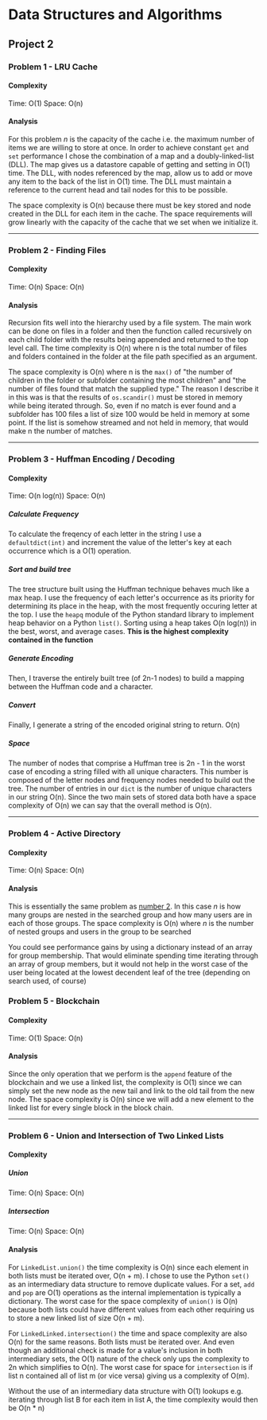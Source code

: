 # Data Structures and Algorithms
## Project 2

### Problem 1 - LRU Cache

#### Complexity

Time: O(1)
Space: O(n)

#### Analysis

For this problem *n* is the capacity of the cache i.e. the maximum number of items we are willing to store at once.  In order to achieve constant `get` and `set` performance I chose the combination of a map and a doubly-linked-list (DLL).  The map gives us a datastore capable of getting and setting in O(1) time.  The DLL, with nodes referenced by the map, allow us to add or move any item to the back of the list in O(1) time.  The DLL must maintain a reference to the current head and tail nodes for this to be possible.

The space complexity is O(n) because there must be key stored and node created in the DLL for each item in the cache.  The space requirements will grow linearly with the capacity of the cache that we set when we initialize it.

------



### Problem 2 - Finding Files

#### Complexity

Time: O(n)
Space: O(n)

#### Analysis

Recursion fits well into the hierarchy used by a file system.  The main work can be done on files in a folder and then the function called recursively on each child folder with the results being appended and returned to the top level call.  The time complexity is O(n) where n is the total number of files and folders contained in the folder at the file path specified as an argument.

The space complexity is O(n) where n is the `max()` of "the number of children in the folder or subfolder containing the most children" and "the number of files found that match the supplied type."  The reason I describe it in this was is that the results of `os.scandir()` must be stored in memory while being iterated through.  So, even if no match is ever found and a subfolder has 100 files a list of size 100 would be held in memory at some point.  If the list is somehow streamed and not held in memory, that would make n the number of matches.

------



### Problem 3 - Huffman Encoding  / Decoding

#### Complexity

Time: O(n log(n))
Space: O(n)

##### Calculate Frequency

To calculate the freqency of each letter in the string I use a `defaultdict(int)` and increment the value of the letter's key at each occurrence which is a O(1) operation.

##### Sort and build tree

The tree structure built using the Huffman technique behaves much like a max heap.  I use the frequency of each letter's occurrence as its priority for determining its place in the heap, with the most frequently occuring letter at the top.  I use the `heapq` module of the Python standard library to implement heap behavior on a Python `list()`.   Sorting using a heap takes O(n log(n)) in the best, worst, and average cases.  **This is the highest complexity contained in the function**

##### Generate Encoding

Then, I traverse the entirely built tree (of 2n-1 nodes) to build a mapping between the Huffman code and a character.

##### Convert

Finally, I generate a string of the encoded original string to return. O(n)

##### Space

The number of nodes that comprise a Huffman tree is 2n - 1 in the worst case of encoding a string filled with all unique characters.  This number is composed of the letter nodes and frequency nodes needed to build out the tree.  The number of entries in our `dict` is the number of unique characters in our string O(n).  Since the two main sets of stored data both have a space complexity of O(n) we can say that the overall method is O(n).

------



### Problem 4 - Active Directory

#### Complexity

Time: O(n)
Space: O(n)

#### Analysis

This is essentially the same problem as [number 2](#problem-4-active-directory). In this case *n* is how many groups are nested in the searched group and how many users are in each of those groups.  The space complexity is O(n) where *n* is the number of nested groups and users in the group to be searched

You could see performance gains by using a dictionary instead of an array for group membership.  That would eliminate spending time iterating through an array of group members, but it would not help in the worst case of the user being located at the lowest decendent leaf of the tree (depending on search used, of course)

### Problem 5 - Blockchain

#### Complexity

Time: O(1)
Space: O(n)

#### Analysis

Since the only operation that we perform is the `append` feature of the blockchain and we use a linked list, the complexity is O(1) since we can simply set the new node as the new tail and link to the old tail from the new node.  The space complexity is O(n) since we will add a new element to the linked list for every single block in the block chain.

------



### Problem 6 - Union and Intersection of Two Linked Lists

#### Complexity

##### Union

Time: O(n)
Space: O(n)

##### Intersection

Time: O(n)
Space: O(n)

#### Analysis

For `LinkedList.union()` the time complexity is O(n) since each element in both lists must be iterated over, O(n + m).  I chose to use the Python `set()` as an intermediary data structure to remove duplicate values.  For a set, `add` and `pop` are O(1) operations as the internal implementation is typically a dictionary.  The worst case for the space complexity of `union()` is O(n) because both lists could have different values from each other requiring us to store a new linked list of size O(n + m).

For `LinkedLinked.intersection()` the time and space complexity are also O(n) for the same reasons.  Both lists must be iterated over.  And even though an additional check is made for a value's inclusion in both intermediary sets, the O(1) nature of the check only ups the complexity to 2n which simplifies to O(n).  The worst case for space for `intersection` is if list n contained all of list m (or vice versa) giving us a complexity of O(m).

Without the use of an intermediary data structure with O(1) lookups e.g. iterating through list B for each item in list A, the time complexity would then be O(n * n)